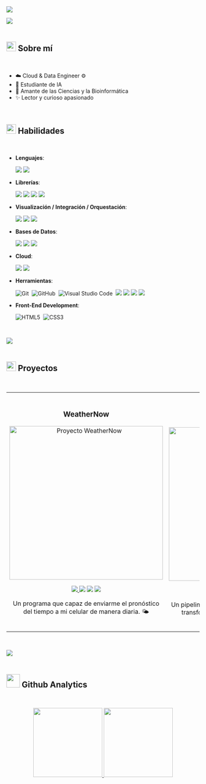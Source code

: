 <img src="https://drive.google.com/uc?export=download&id=1v0qrkXBlXkpIcgkwmtTXI6tamuuWN4Ov">

<img src="https://user-images.githubusercontent.com/73097560/115834477-dbab4500-a447-11eb-908a-139a6edaec5c.gif"><br><br>

## <picture><img src="https://media2.giphy.com/media/QssGEmpkyEOhBCb7e1/giphy.gif?cid=ecf05e47a0n3gi1bfqntqmob8g9aid1oyj2wr3ds3mg700bl&rid=giphy.gif" width = 25px></picture> **Sobre mí**
<br>

- ☁️ Cloud & Data Engineer ⚙️ 
- 🤖 Estudiante de IA
- 🧬 Amante de las Ciencias y la Bioinformática
- ✨ Lector y curioso apasionado

<br>

## <img src="https://media2.giphy.com/media/QssGEmpkyEOhBCb7e1/giphy.gif?cid=ecf05e47a0n3gi1bfqntqmob8g9aid1oyj2wr3ds3mg700bl&rid=giphy.gif" width ="25"><b> Habilidades</b>
<br>

<p align="center">

- **Lenguajes**:

    <img src="https://img.shields.io/badge/PYTHON-ffe15d?style=for-the-badge&logo=python">
    <img src="https://img.shields.io/badge/SQL-db7533?style=for-the-badge">

- **Librerías**:

    <img src="https://img.shields.io/badge/PANDAS-e70488?style=for-the-badge&logo=pandas">
    <img src="https://img.shields.io/badge/SQLALCHEMY-ca2727?style=for-the-badge&logo=sqlalchemy">
    <img src="https://img.shields.io/badge/NUMPY-%23013243?style=for-the-badge&logo=numpy">
    <img src="https://img.shields.io/badge/SEABORN-7eb1bd?style=for-the-badge">

- **Visualización / Integración / Orquestación**:

   <img src="https://img.shields.io/badge/POWER%20BI-%23ffc900?style=for-the-badge">
   <img src="https://img.shields.io/badge/MATILLION-%23%2319E57F?style=for-the-badge&logo=matillion&logoColor=white">
   <img src="https://img.shields.io/badge/AIRFLOW-ff795c?style=for-the-badge&logo=apacheairflow&logoColor=white">

- **Bases de Datos**:

   <img src="https://img.shields.io/badge/POSTGRESQL-%234169E1?style=for-the-badge&logo=postgresql&logoColor=white">
   <img src="https://img.shields.io/badge/MYSQL-%234479A1?style=for-the-badge&logo=mysql&logoColor=white">
   <img src="https://img.shields.io/badge/MONGODB-%2347A248?style=for-the-badge&logo=mongodb&logoColor=white">

- **Cloud**:

   <img src="https://img.shields.io/badge/AMAZON%20WEB%20SERVICES-%23232F3E?style=for-the-badge&logo=amazonwebservices&logoColor=white">
   <img src="https://img.shields.io/badge/GOOGLE%20CLOUD-%234285F4?style=for-the-badge&logo=googlecloud&logoColor=white">

- **Herramientas**:

    ![Git](https://img.shields.io/badge/git-%23F05033.svg?style=for-the-badge&logo=git&logoColor=white)&nbsp;
    ![GitHub](https://img.shields.io/badge/github-%23121011.svg?style=for-the-badge&logo=github&logoColor=white)&nbsp;
    ![Visual Studio Code](https://img.shields.io/badge/VS%20Code-0078d7.svg?style=for-the-badge&logo=visual-studio-code&logoColor=white)&nbsp;
    <img src="https://img.shields.io/badge/BASH-%234EAA25?style=for-the-badge&logo=gnubash&logoColor=white">
    <img src="https://img.shields.io/badge/POWERSHELL-%23012456?style=for-the-badge">
    <img src="https://img.shields.io/badge/DOCKER-%232496ED?style=for-the-badge&logo=docker&logoColor=white">
    <img src="https://img.shields.io/badge/JUPYTER-%23F37626?style=for-the-badge&logo=jupyter&logoColor=white">

- **Front-End Development**:

   ![HTML5](https://img.shields.io/badge/HTML5%20-%23E34F26.svg?style=for-the-badge&logo=html5&logoColor=white)&nbsp;
   ![CSS3](https://img.shields.io/badge/CSS%20-%231572B6.svg?style=for-the-badge&logo=css3&logoColor=white)&nbsp;

</p>

<br>

<img src="https://user-images.githubusercontent.com/73097560/115834477-dbab4500-a447-11eb-908a-139a6edaec5c.gif"><br><br>

## <picture><img src="https://media2.giphy.com/media/QssGEmpkyEOhBCb7e1/giphy.gif?cid=ecf05e47a0n3gi1bfqntqmob8g9aid1oyj2wr3ds3mg700bl&rid=giphy.gif" width = 25px></picture> **Proyectos**
<br>

<table>
<tr>
<td width="50%">
<h3 align="center">WeatherNow</h3>
<div align="center">
<a href="https://github.com/c0mmu0vere/Twilio-WeatherAPI-AWS" target="_blank"><img src="https://drive.google.com/uc?export=download&id=1SgbGWn-UccBsuis6LJs_TwL7-tNtVbmI" width="400" alt="Proyecto WeatherNow"></a>
<p>
<a href="https://github.com/c0mmu0vere/Twilio-WeatherAPI-AWS" target="_blank">
<img src="https://img.shields.io/badge/C%C3%93DIGO-5e5e5e?style=for-the-badge&logo=github">
</a>
<img src="https://img.shields.io/badge/AWS%20EC2-%23FF9900?style=for-the-badge&logo=amazonec2&logoColor=white">
<img src="https://img.shields.io/badge/PYTHON-ffe15d?style=for-the-badge&logo=python">
<img src="https://img.shields.io/badge/TWILIO-%23F22F46?style=for-the-badge&logo=twilio&logoColor=white">
</p>
<p>Un programa que capaz de enviarme el pronóstico del tiempo a mi celular de manera diaria. 🌤</p>
</div>
</td>

<td width="50%">
<br>
<h3 align="center">Final Coderhouse</h3>
<div align="center">                                       
<a href="https://github.com/c0mmu0vere/Proyecto-Coderhouse/tree/main" target="_blank"><img src="https://drive.google.com/uc?export=download&id=1Ncll9NCLXXMDpmQrCIx-Ur7z3FWDzLi3" width="400" alt="Arquitectura CoderHouse"></a>
<br>
<p>
<a href="https://github.com/c0mmu0vere/Proyecto-Coderhouse/tree/main" target="_blank">
<img src="https://img.shields.io/badge/C%C3%93DIGO-5e5e5e?style=for-the-badge&logo=github">
</a>
<img src="https://img.shields.io/badge/PYTHON-ffe15d?style=for-the-badge&logo=python">
<img src="https://img.shields.io/badge/AIRFLOW-ff795c?style=for-the-badge&logo=apacheairflow&logoColor=white">
<img src="https://img.shields.io/badge/DOCKER-%232496ED?style=for-the-badge&logo=docker&logoColor=white">
<img src="https://img.shields.io/badge/PANDAS-e70488?style=for-the-badge&logo=pandas">
<img src="https://img.shields.io/badge/REDSHIFT-%238C4FFF?style=for-the-badge&logo=amazonredshift&logoColor=white">
</p>
<p>Un pipeline para extraer datos del clima de una API, transformarlos y luego cargarlos en Amazon Redshift. 💾</p>
</div>                                                             
</td>
</tr>
</table>

<br>

<img src="https://user-images.githubusercontent.com/73097560/115834477-dbab4500-a447-11eb-908a-139a6edaec5c.gif"><br><br>

## <img src="https://media.giphy.com/media/iY8CRBdQXODJSCERIr/giphy.gif" width="35"><b> Github Analytics </b>
<br>
<p align="center">
<a href="https://github.com/c0mmu0vere">
  <img height="180em" src="https://github-readme-stats-eight-theta.vercel.app/api?username=c0mmu0vere&show_icons=true&theme=algolia&include_all_commits=true&count_private=true"/>
  <img height="180em" src="https://github-readme-stats-eight-theta.vercel.app/api/top-langs/?username=c0mmu0vere&layout=compact&langs_count=8&theme=algolia"/>
</a>
</p>
